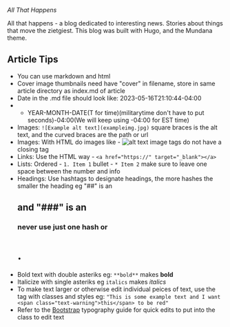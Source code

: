 _All That Happens_

All that happens - a blog dedicated to interesting news. Stories about things that move the zietgiest.
This blog was built with Hugo, and the Mundana theme.

## Article Tips

- You can use markdown and html
- Cover image thumbnails need have "cover" in filename, store in same article directory as index.md of article
- Date in the .md file should look like: 2023-05-16T21:10:44-04:00
- - YEAR-MONTH-DATE(T for time)(militarytime don't have to put seconds)-04:00(We will keep using -04:00 for EST time)
- Images: `![Example alt text](exampleimg.jpg)` square braces is the alt text, and the curved braces are the path or url
- Images: With HTML do images like - <img src="path.jpg" target="_blank" alt="alt text" /> image tags do not have a closing tag
- Links: Use the HTML way - `<a href="https://" target="_blank"></a>`
- Lists: Ordered - `1. Item 1` bullet - `* Item 2` make sure to leave one space between the number and info
- Headings: Use hashtags to designate headings, the more hashes the smaller the heading eg "##" is an <h2> and "###" is an <h3> never use just one hash or <h1>.
- Bold text with double asteriks eg: `**bold**` makes **bold**
- Italicize with single asteriks eg `italics` makes _italics_
- To make text larger or otherwise edit individual peices of text, use the <span> tag with classes and styles eg: `"This is some example text and I want <span class="text-warning">this</span> to be red"`
- Refer to the [Bootstrap](https://getbootstrap.com/docs/5.3/content/typography/) typography guide for quick edits to put into the class to edit text
